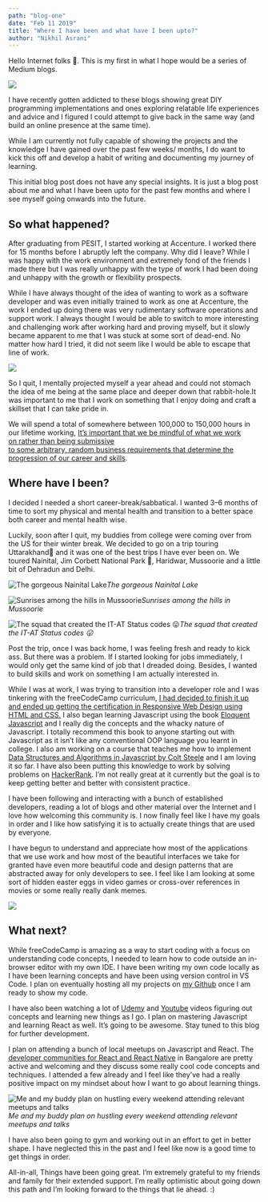 ```yaml
---
path: "blog-one"
date: "Feb 11 2019"
title: "Where I have been and what have I been upto?"
author: "Nikhil Asrani"
---
```


Hello Internet folks 👋. This is my first in what I hope would be a series of Medium blogs.

![](https://cdn-images-1.medium.com/max/2000/1*q98_qb75VG1UgsrMkrutAg.gif)

I have recently gotten addicted to these blogs showing great DIY programming implementations and ones exploring relatable life experiences and advice and I figured I could attempt to give back in the same way (and build an online presence at the same time).

While I am currently not fully capable of showing the projects and the knowledge I have gained over the past few weeks/ months, I do want to kick this off and develop a habit of writing and documenting my journey of learning.

This initial blog post does not have any special insights. It is just a blog post about me and what I have been upto for the past few months and where I see myself going onwards into the future.

## So what happened?

After graduating from PESIT, I started working at Accenture. I worked there for 15 months before I abruptly left the company. Why did I leave? While I was happy with the work environment and extremely fond of the friends I made there but I was really unhappy with the type of work I had been doing and unhappy with the growth or flexibility prospects.

While I have always thought of the idea of wanting to work as a software developer and was even initially trained to work as one at Accenture, the work I ended up doing there was very rudimentary software operations and support work. I always thought I would be able to switch to more interesting and challenging work after working hard and proving myself, but it slowly became apparent to me that I was stuck at some sort of dead-end. No matter how hard I tried, it did not seem like I would be able to escape that line of work.

![](https://cdn-images-1.medium.com/max/2000/1*1SxfxdFRyiR6b15wWFiJkw.gif)

So I quit, I mentally projected myself a year ahead and could not stomach the idea of me being at the same place and deeper down that rabbit-hole.It was important to me that I work on something that I enjoy doing and craft a skillset that I can take pride in.

We will spend a total of somewhere between 100,000 to 150,000 hours in our lifetime working, [It’s important that we be mindful of what we work on rather than being submissive to some arbitrary, random business requirements that determine the progression of our career and skills](https://waitbutwhy.com/2018/04/picking-career.html).

## Where have I been?

I decided I needed a short career-break/sabbatical. I wanted 3–6 months of time to sort my physical and mental health and transition to a better space both career and mental health wise.

Luckily, soon after I quit, my buddies from college were coming over from the US for their winter break. We decided to go on a trip touring Uttarakhand🗻 and it was one of the best trips I have ever been on. We toured Nainital, Jim Corbett National Park 🐅, Haridwar, Mussoorie and a little bit of Dehradun and Delhi.

![The gorgeous Nainital Lake](https://cdn-images-1.medium.com/max/9216/1*5PrEE_W79JjB3CxKv8PEow.jpeg)_The gorgeous Nainital Lake_

![Sunrises among the hills in Mussoorie](https://cdn-images-1.medium.com/max/10368/1*GjbM57_niCf2lgvgPR9ilQ.jpeg)_Sunrises among the hills in Mussoorie_

![The squad that created the IT-AT Status codes 😛](https://cdn-images-1.medium.com/max/9216/1*3yAc_pbMqsczf17sbhwkHQ.jpeg)_The squad that created the IT-AT Status codes 😛_

Post the trip, once I was back home, I was feeling fresh and ready to kick ass. But there was a problem. If I started looking for jobs immediately, I would only get the same kind of job that I dreaded doing. Besides, I wanted to build skills and work on something I am actually interested in.

While I was at work, I was trying to transition into a developer role and I was tinkering with the freeCodeCamp curriculum, [I had decided to finish it up and ended up getting the certification in Responsive Web Design using HTML and CSS.](https://www.freecodecamp.org/certification/nikhilasrani/responsive-web-design) I also began learning Javascript using the book [Eloquent Javascript](https://eloquentjavascript.net/) and I really dig the concepts and the whacky nature of Javascript. I totally recommend this book to anyone starting out with Javascript as it isn’t like any conventional OOP language you learnt in college. I also am working on a course that teaches me how to implement [Data Structures and Algorithms in Javascript by Colt Steele](https://www.udemy.com/js-algorithms-and-data-structures-masterclass/) and I am loving it so far. I have also been putting this knowledge to work by solving problems on [HackerRank](https://www.hackerrank.com/nikhilasrani). I’m not really great at it currently but the goal is to keep getting better and better with consistent practice.

I have been following and interacting with a bunch of established developers, reading a lot of blogs and other material over the Internet and I love how welcoming this community is. I now finally feel like I have my goals in order and I like how satisfying it is to actually create things that are used by everyone.

I have begun to understand and appreciate how most of the applications that we use work and how most of the beautiful interfaces we take for granted have even more beautiful code and design patterns that are abstracted away for only developers to see. I feel like I am looking at some sort of hidden easter eggs in video games or cross-over references in movies or some really really dank memes.

![](https://cdn-images-1.medium.com/max/2000/1*WdIIItMXbavf1agGtyVAHQ.gif)

## What next?

While freeCodeCamp is amazing as a way to start coding with a focus on understanding code concepts, I needed to learn how to code outside an in-browser editor with my own IDE. I have been writing my own code locally as I have been learning concepts and have been using version control in VS Code. I plan on eventually hosting all my projects on [my Github](https://github.com/nikhilasrani) once I am ready to show my code.

I have also been watching a lot of [Udemy](https://www.udemy.com/the-complete-javascript-course/) and [Youtube](https://www.youtube.com/channel/UC29ju8bIPH5as8OGnQzwJyA) videos figuring out concepts and learning new things as I go. I plan on mastering Javascript and learning React as well. It’s going to be awesome. Stay tuned to this blog for further development.

I plan on attending a bunch of local meetups on Javascript and React. The [developer communities for React and React Native](https://www.meetup.com/ReactJS-Bangalore/) in Bangalore are pretty active and welcoming and they discuss some really cool code concepts and techniques. I attended a few already and I feel like they’ve had a really positive impact on my mindset about how I want to go about learning things.

![Me and my buddy plan on hustling every weekend attending relevant meetups and talks](https://cdn-images-1.medium.com/max/9216/1*UCAwU-RPA2yxdumh95pJkQ.jpeg)_Me and my buddy plan on hustling every weekend attending relevant meetups and talks_

I have also been going to gym and working out in an effort to get in better shape. I have neglected this in the past and I feel like now is a good time to get things in order.

All-in-all, Things have been going great. I’m extremely grateful to my friends and family for their extended support. I’m really optimistic about going down this path and I’m looking forward to the things that lie ahead. :)

